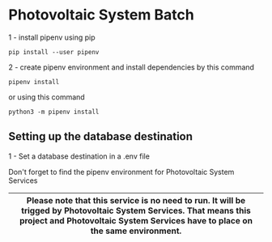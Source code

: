 # Photovoltaic System Batch
1 - install pipenv using pip

~~~
pip install --user pipenv
~~~

2 - create pipenv environment and install dependencies by this command

~~~
pipenv install 
~~~

or using this command
~~~
python3 -m pipenv install
~~~

## Setting up the database destination
1 - Set a database destination in a .env file 

Don't forget to find the pipenv environment for Photovoltaic System Services

| Please note that this service is no need to run. It will be trigged by Photovoltaic System Services. That means this project and Photovoltaic System Services have to place on the same environment.|
| --- |
